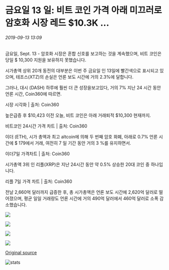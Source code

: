 # 금요일 13 일: 비트 코인 가격 아래 미끄러로 암호화 시장 레드 $10.3K ...

###### 2019-09-13 13:09

금요일, Sept. 13 - 암호화 시장은 혼합 신호를 보고하는 것을 계속했으며, 비트 코인은 당일 $ 10,300 지원을 보유하지 못했습니다.

시가총액 상위 20개 동전의 대부분은 이번 주 금요일 인 13일에 빨간색으로 표시되고 있으며, 테조스(XTZ)의 손실은 언론 보도 시간에 거의 2.3%에 달합니다.

그러나, 대시 (DASH) 하루에 훨씬 더 큰 성장을보고있다, 거의 7% 지난 24 시간 동안 언론 시간, Coin360에 따르면.

시장 시각화 | 출처: Coin360

높은급증 후 $10,423 이전 오늘, 비트 코인은 아래 거래퇴적 $10,300 현재까지.

비트코인 24시간 가격 차트 | 출처: Coin360

이더 (ETH), 시가 총액과 최고 altcoin에 의해 두 번째 암호 화폐, 아래로 0.7% 언론 시간에 $ 179에서 거래, 여전히 7 일 기간 동안 거의 3 %를 유지하면서.

이더7일 가격차트 | 출처: Coin360

시가총액 3위 인 리플(XRP)은 지난 24시간 동안 약 0.5% 상승한 20대 코인 중 하나입니다.

리플 7일 가격 차트 | 출처: Coin360

전날 2,660억 달러까지 급증한 후, 총 시가총액은 언론 보도 시간에 2,620억 달러로 떨어졌으며, 평균 일일 거래량도 언론 시간에 거의 490억 달러에서 460억 달러로 소폭 감소했습니다.

![](https://s3.cointelegraph.com/storage/uploads/view/e2eb57e7bbedf87ee44633cf0bb98dfb.png)

![](https://s3.cointelegraph.com/storage/uploads/view/af194bd7c95d673327a7b882531e637b.png)

![](https://s3.cointelegraph.com/storage/uploads/view/5a2e04f0121333c5b5d409d72938cb86.png)

![](https://s3.cointelegraph.com/storage/uploads/view/6181ef477cce8a49ecc18850dfe13b29.png)

[Original source](https://cointelegraph.com/news/friday-the-13th-crypto-markets-red-as-bitcoin-price-slips-below-103k)

![stats](https://c.statcounter.com/11760860/0/a89fa40b/1/ "stats")
